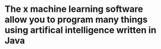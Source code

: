 <h1>The x machine learning software allow you to program many things using artifical intelligence written in Java</h1>
